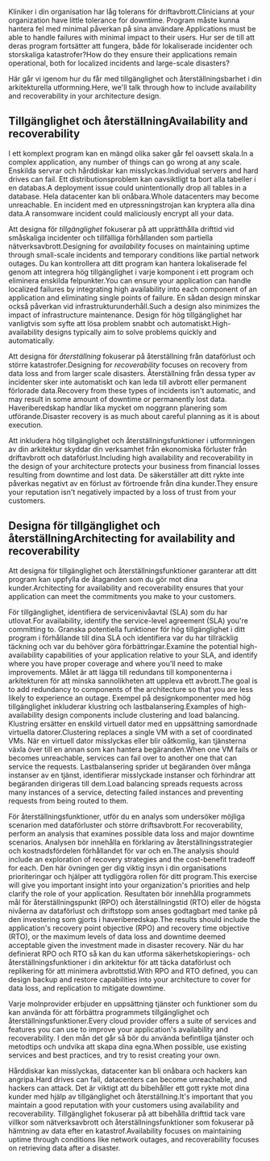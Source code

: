 <span data-ttu-id="1681b-101">Kliniker i din organisation har låg tolerans för driftavbrott.</span><span class="sxs-lookup"><span data-stu-id="1681b-101">Clinicians at your organization have little tolerance for downtime.</span></span> <span data-ttu-id="1681b-102">Program måste kunna hantera fel med minimal påverkan på sina användare.</span><span class="sxs-lookup"><span data-stu-id="1681b-102">Applications must be able to handle failures with minimal impact to their users.</span></span> <span data-ttu-id="1681b-103">Hur ser de till att deras program fortsätter att fungera, både för lokaliserade incidenter och storskaliga katastrofer?</span><span class="sxs-lookup"><span data-stu-id="1681b-103">How do they ensure their applications remain operational, both for localized incidents and large-scale disasters?</span></span> 

<span data-ttu-id="1681b-104">Här går vi igenom hur du får med tillgänglighet och återställningsbarhet i din arkitekturella utformning.</span><span class="sxs-lookup"><span data-stu-id="1681b-104">Here, we'll talk through how to include availability and recoverability in your architecture design.</span></span>

## <a name="availability-and-recoverability"></a><span data-ttu-id="1681b-105">Tillgänglighet och återställning</span><span class="sxs-lookup"><span data-stu-id="1681b-105">Availability and recoverability</span></span>

<span data-ttu-id="1681b-106">I ett komplext program kan en mängd olika saker går fel oavsett skala.</span><span class="sxs-lookup"><span data-stu-id="1681b-106">In a complex application, any number of things can go wrong at any scale.</span></span> <span data-ttu-id="1681b-107">Enskilda servrar och hårddiskar kan misslyckas.</span><span class="sxs-lookup"><span data-stu-id="1681b-107">Individual servers and hard drives can fail.</span></span> <span data-ttu-id="1681b-108">Ett distributionsproblem kan oavsiktligt ta bort alla tabeller i en databas.</span><span class="sxs-lookup"><span data-stu-id="1681b-108">A deployment issue could unintentionally drop all tables in a database.</span></span> <span data-ttu-id="1681b-109">Hela datacenter kan bli onåbara.</span><span class="sxs-lookup"><span data-stu-id="1681b-109">Whole datacenters may become unreachable.</span></span> <span data-ttu-id="1681b-110">En incident med en utpressningstrojan kan kryptera alla dina data.</span><span class="sxs-lookup"><span data-stu-id="1681b-110">A ransomware incident could maliciously encrypt all your data.</span></span>

<span data-ttu-id="1681b-111">Att designa för *tillgänglighet* fokuserar på att upprätthålla drifttid vid småskaliga incidenter och tillfälliga förhållanden som partiella nätverksavbrott.</span><span class="sxs-lookup"><span data-stu-id="1681b-111">Designing for *availability* focuses on maintaining uptime through small-scale incidents and temporary conditions like partial network outages.</span></span> <span data-ttu-id="1681b-112">Du kan kontrollera att ditt program kan hantera lokaliserade fel genom att integrera hög tillgänglighet i varje komponent i ett program och eliminera enskilda felpunkter.</span><span class="sxs-lookup"><span data-stu-id="1681b-112">You can ensure your application can handle localized failures by integrating high availability into each component of an application and eliminating single points of failure.</span></span> <span data-ttu-id="1681b-113">En sådan design minskar också påverkan vid infrastrukturunderhåll.</span><span class="sxs-lookup"><span data-stu-id="1681b-113">Such a design also minimizes the impact of infrastructure maintenance.</span></span> <span data-ttu-id="1681b-114">Design för hög tillgänglighet har vanligtvis som syfte att lösa problem snabbt och automatiskt.</span><span class="sxs-lookup"><span data-stu-id="1681b-114">High-availability designs typically aim to solve problems quickly and automatically.</span></span>

<span data-ttu-id="1681b-115">Att designa för *återställning* fokuserar på återställning från dataförlust och större katastrofer.</span><span class="sxs-lookup"><span data-stu-id="1681b-115">Designing for *recoverability* focuses on recovery from data loss and from larger scale disasters.</span></span> <span data-ttu-id="1681b-116">Återställning från dessa typer av incidenter sker inte automatiskt och kan leda till avbrott eller permanent förlorade data.</span><span class="sxs-lookup"><span data-stu-id="1681b-116">Recovery from these types of incidents isn't automatic, and may result in some amount of downtime or permanently lost data.</span></span> <span data-ttu-id="1681b-117">Haveriberedskap handlar lika mycket om noggrann planering som utförande.</span><span class="sxs-lookup"><span data-stu-id="1681b-117">Disaster recovery is as much about careful planning as it is about execution.</span></span>

<span data-ttu-id="1681b-118">Att inkludera hög tillgänglighet och återställningsfunktioner i utformningen av din arkitektur skyddar din verksamhet från ekonomiska förluster från driftavbrott och dataförlust.</span><span class="sxs-lookup"><span data-stu-id="1681b-118">Including high availability and recoverability in the design of your architecture protects your business from financial losses resulting from downtime and lost data.</span></span> <span data-ttu-id="1681b-119">De säkerställer att ditt rykte inte påverkas negativt av en förlust av förtroende från dina kunder.</span><span class="sxs-lookup"><span data-stu-id="1681b-119">They ensure your reputation isn't negatively impacted by a loss of trust from your customers.</span></span>

## <a name="architecting-for-availability-and-recoverability"></a><span data-ttu-id="1681b-120">Designa för tillgänglighet och återställning</span><span class="sxs-lookup"><span data-stu-id="1681b-120">Architecting for availability and recoverability</span></span>

<span data-ttu-id="1681b-121">Att designa för tillgänglighet och återställningsfunktioner garanterar att ditt program kan uppfylla de åtaganden som du gör mot dina kunder.</span><span class="sxs-lookup"><span data-stu-id="1681b-121">Architecting for availability and recoverability ensures that your application can meet the commitments you make to your customers.</span></span>

<span data-ttu-id="1681b-122">För tillgänglighet, identifiera de servicenivåavtal (SLA) som du har utlovat.</span><span class="sxs-lookup"><span data-stu-id="1681b-122">For availability, identify the service-level agreement (SLA) you're committing to.</span></span> <span data-ttu-id="1681b-123">Granska potentiella funktioner för hög tillgänglighet i ditt program i förhållande till dina SLA och identifiera var du har tillräcklig täckning och var du behöver göra förbättringar.</span><span class="sxs-lookup"><span data-stu-id="1681b-123">Examine the potential high-availability capabilities of your application relative to your SLA, and identify where you have proper coverage and where you'll need to make improvements.</span></span> <span data-ttu-id="1681b-124">Målet är att lägga till redundans till komponenterna i arkitekturen för att minska sannolikheten att uppleva ett avbrott.</span><span class="sxs-lookup"><span data-stu-id="1681b-124">The goal is to add redundancy to components of the architecture so that you are less likely to experience an outage.</span></span> <span data-ttu-id="1681b-125">Exempel på designkomponenter med hög tillgänglighet inkluderar klustring och lastbalansering.</span><span class="sxs-lookup"><span data-stu-id="1681b-125">Examples of high-availability design components include clustering and load balancing.</span></span> <span data-ttu-id="1681b-126">Klustring ersätter en enskild virtuell dator med en uppsättning samordnade virtuella datorer.</span><span class="sxs-lookup"><span data-stu-id="1681b-126">Clustering replaces a single VM with a set of coordinated VMs.</span></span> <span data-ttu-id="1681b-127">När en virtuell dator misslyckas eller blir oåtkomlig, kan tjänsterna växla över till en annan som kan hantera begäranden.</span><span class="sxs-lookup"><span data-stu-id="1681b-127">When one VM fails or becomes unreachable, services can fail over to another one that can service the requests.</span></span> <span data-ttu-id="1681b-128">Lastbalansering sprider ut begäranden över många instanser av en tjänst, identifierar misslyckade instanser och förhindrar att begäranden dirigeras till dem.</span><span class="sxs-lookup"><span data-stu-id="1681b-128">Load balancing spreads requests across many instances of a service, detecting failed instances and preventing requests from being routed to them.</span></span>

<span data-ttu-id="1681b-129">För återställningsfunktioner, utför du en analys som undersöker möjliga scenarion med dataförluster och större driftsavbrott.</span><span class="sxs-lookup"><span data-stu-id="1681b-129">For recoverability, perform an analysis that examines possible data loss and major downtime scenarios.</span></span> <span data-ttu-id="1681b-130">Analysen bör innehålla en förklaring av återställningsstrategier och kostnadsfördelen förhållandet för var och en.</span><span class="sxs-lookup"><span data-stu-id="1681b-130">The analysis should include an exploration of recovery strategies and the cost-benefit tradeoff for each.</span></span> <span data-ttu-id="1681b-131">Den här övningen ger dig viktig insyn i din organisations prioriteringar och hjälper att tydliggöra rollen för ditt program.</span><span class="sxs-lookup"><span data-stu-id="1681b-131">This exercise will give you important insight into your organization's priorities and help clarify the role of your application.</span></span> <span data-ttu-id="1681b-132">Resultaten bör innehålla programmets mål för återställningspunkt (RPO) och återställningstid (RTO) eller de högsta nivåerna av dataförlust och driftstopp som anses godtagbart med tanke på den investering som gjorts i haveriberedskap.</span><span class="sxs-lookup"><span data-stu-id="1681b-132">The results should include the application's recovery point objective (RPO) and recovery time objective (RTO), or the maximum levels of data loss and downtime deemed acceptable given the investment made in disaster recovery.</span></span> <span data-ttu-id="1681b-133">När du har definierat RPO och RTO så kan du kan utforma säkerhetskopierings- och återställningsfunktioner i din arkitektur för att täcka dataförlust och replikering för att minimera avbrottstid.</span><span class="sxs-lookup"><span data-stu-id="1681b-133">With RPO and RTO defined, you can design backup and restore capabilities into your architecture to cover for data loss, and replication to mitigate downtime.</span></span>

<span data-ttu-id="1681b-134">Varje molnprovider erbjuder en uppsättning tjänster och funktioner som du kan använda för att förbättra programmets tillgänglighet och återställningsfunktioner.</span><span class="sxs-lookup"><span data-stu-id="1681b-134">Every cloud provider offers a suite of services and features you can use to improve your application's availability and recoverability.</span></span> <span data-ttu-id="1681b-135">I den mån det går så bör du använda befintliga tjänster och metodtips och undvika att skapa dina egna.</span><span class="sxs-lookup"><span data-stu-id="1681b-135">When possible, use existing services and best practices, and try to resist creating your own.</span></span>

<span data-ttu-id="1681b-136">Hårddiskar kan misslyckas, datacenter kan bli onåbara och hackers kan angripa.</span><span class="sxs-lookup"><span data-stu-id="1681b-136">Hard drives can fail, datacenters can become unreachable, and hackers can attack.</span></span> <span data-ttu-id="1681b-137">Det är viktigt att du bibehåller ett gott rykte mot dina kunder med hjälp av tillgänglighet och återställning.</span><span class="sxs-lookup"><span data-stu-id="1681b-137">It's important that you maintain a good reputation with your customers using availability and recoverability.</span></span> <span data-ttu-id="1681b-138">Tillgänglighet fokuserar på att bibehålla drifttid tack vare villkor som nätverksavbrott och återställningsfunktioner som fokuserar på hämtning av data efter en katastrof.</span><span class="sxs-lookup"><span data-stu-id="1681b-138">Availability focuses on maintaining uptime through conditions like network outages, and recoverability focuses on retrieving data after a disaster.</span></span>
